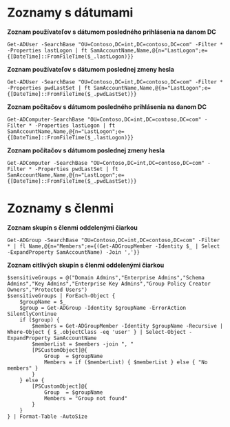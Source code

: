 # Zoznamy s dátumami
**Zoznam používateľov s dátumom posledného prihlásenia na danom DC**
```pwsh
Get-ADUser -SearchBase "OU=Contoso,DC=int,DC=contoso,DC=com" -Filter * -Properties lastLogon | ft SamAccountName,Name,@{n="LastLogon";e={[DateTime]::FromFileTime($_.lastLogon)}}
```

**Zoznam používateľov s dátumom poslednej zmeny hesla**
```pwsh
Get-ADUser -SearchBase "OU=Contoso,DC=int,DC=contoso,DC=com" -Filter * -Properties pwdLastSet | ft SamAccountName,Name,@{n="LastLogon";e={[DateTime]::FromFileTime($_.pwdLastSet)}}
```

**Zoznam počítačov s dátumom posledného prihlásenia na danom DC**
```pwsh
Get-ADComputer-SearchBase "OU=Contoso,DC=int,DC=contoso,DC=com" -Filter * -Properties lastLogon | ft SamAccountName,Name,@{n="LastLogon";e={[DateTime]::FromFileTime($_.lastLogon)}}
```

**Zoznam počítačov s dátumom poslednej zmeny hesla**
```pwsh
Get-ADComputer -SearchBase "OU=Contoso,DC=int,DC=contoso,DC=com" -Filter * -Properties pwdLastSet | ft SamAccountName,Name,@{n="LastLogon";e={[DateTime]::FromFileTime($_.pwdLastSet)}}
```
# Zoznamy s členmi
**Zoznam skupín s členmi oddelenými čiarkou**
```pwsh
Get-ADGroup -SearchBase "OU=Contoso,DC=int,DC=contoso,DC=com" -Filter * | fl Name,@{n="Members";e={(Get-ADGroupMember -Identity $_ | Select -ExpandProperty SamAccountName) -Join ','}}
```

**Zoznam citlivých skupín s členmi oddelenými čiarkou**
```pwsh
$sensitiveGroups = @("Domain Admins","Enterprise Admins","Schema Admins","Key Admins","Enterprise Key Admins","Group Policy Creator Owners","Protected Users")
$sensitiveGroups | ForEach-Object {
    $groupName = $_
    $group = Get-ADGroup -Identity $groupName -ErrorAction SilentlyContinue
    if ($group) {
        $members = Get-ADGroupMember -Identity $groupName -Recursive | Where-Object { $_.objectClass -eq 'user' } | Select-Object -ExpandProperty SamAccountName
        $memberList = $members -join ", "
        [PSCustomObject]@{
            Group  = $groupName
            Members = if ($memberList) { $memberList } else { "No members" }
        }
    } else {
        [PSCustomObject]@{
            Group  = $groupName
            Members = "Group not found"
        }
    }
} | Format-Table -AutoSize
```
